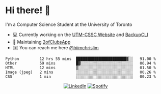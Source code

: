 # Hi there! 👋
I'm a Computer Science Student at the University of Toronto

- 💻 Currently working on the [UTM-CSSC Website](https://github.com/UTM-CSSC) and [BackupCLI](https://github.com/BackupHub/BackupCLI)
- 🔨 Maintaining [2ofClubsApp](https://github.com/2ofClubsApp)
- ✉️ You can reach me here [@hiimchrislim](mailto:hello@hiimchrislim.co)

<!--START_SECTION:waka-->
```text
Python         12 hrs 55 mins  ██████████████████████▓░░   91.00 % 
Other          59 mins         █▓░░░░░░░░░░░░░░░░░░░░░░░   06.94 % 
HTML           12 mins         ▒░░░░░░░░░░░░░░░░░░░░░░░░   01.50 % 
Image (jpeg)   2 mins          ░░░░░░░░░░░░░░░░░░░░░░░░░   00.26 % 
CSS            1 min           ░░░░░░░░░░░░░░░░░░░░░░░░░   00.23 % 
```
<!--END_SECTION:waka-->

<div align="center">
<a href="https://www.linkedin.com/in/hiimchrislim" target="_blank"><img src="https://img.shields.io/badge/LinkedIn-%230077B5.svg?&style=flat-square&logo=linkedin&logoColor=white" alt="LinkedIn"></a>
<a href="https://open.spotify.com/user/clim1231" target="_blank"><img src="https://img.shields.io/badge/Spotify-%231ED760.svg?&style=flat-square&logo=spotify&logoColor=white" alt="Spotify"></a>

</div>
